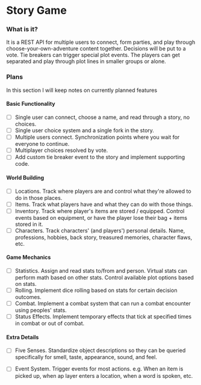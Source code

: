 # Story Game

### What is it?
It is a REST API for multiple users to connect, form parties,
and play through choose-your-own-adventure content together.
Decisions will be put to a vote. Tie breakers can trigger
special plot events. The players can get separated and play
through plot lines in smaller groups or alone.

### Plans
In this section I will keep notes on currently planned features

#### Basic Functionality
- [ ] Single user can connect, choose a name, and read through a story, no choices.
- [ ] Single user choice system and a single fork in the story.
- [ ] Multiple users connect. Synchronization points where you wait for everyone to continue.
- [ ] Multiplayer choices resolved by vote.
- [ ] Add custom tie breaker event to the story and implement supporting code.

#### World Building
- [ ] Locations. Track where players are and control what they're allowed to do in those places.
- [ ] Items. Track what players have and what they can do with those things.
- [ ] Inventory. Track where player's items are stored / equipped. Control events based on equipment, or have the player lose their bag + items stored in it.
- [ ] Characters. Track characters' (and players') personal details. Name, professions, hobbies, back story, treasured memories, character flaws, etc.

#### Game Mechanics
- [ ] Statistics. Assign and read stats to/from and person. Virtual stats can perform math based on other stats. Control available plot options based on stats.
- [ ] Rolling. Implement dice rolling based on stats for certain decision outcomes.
- [ ] Combat. Implement a combat system that can run a combat encounter using peoples' stats.
- [ ] Status Effects. Implement temporary effects that tick at specified times in combat or out of combat.

#### Extra Details
- [ ] Five Senses. Standardize object descriptions so they can be queried specifically for smell, taste, appearance, sound, and feel.
- [ ] Event System. Trigger events for most actions. e.g. When an item is picked up, when ap layer enters a location, when a word is spoken, etc.

